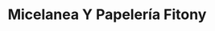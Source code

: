 ---
title: "Micelanea Y Papelería Fitony"
url: /bogota/micelanea-y-papeleria-fitony/
shop: Schreibwaren
---